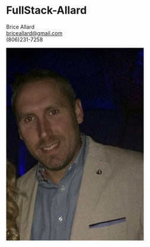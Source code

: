 # FullStack-Allard

Brice Allard<br>
briceallard@gmail.com<br>
(806)231-7258<br>

![Brice Allard](/bricePic.jpg)
